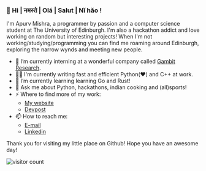### 👋 Hi | नमस्ते | Olá | Salut | Nǐ hǎo !

I'm Apurv Mishra, a programmer by passion and a computer science student at The University of Edinburgh. I'm also a hackathon addict and love working on random but interesting projects! When I'm not working/studying/programming you can find me roaming around Edinburgh, exploring the narrow wynds and meeting new people.

- 🔭 I’m currently interning at a wonderful company called [Gambit Research](https://gambitresearch.com).
- 👨‍💻  I'm currently writing fast and efficient Python(❤️) and C++ at work.
- 🌱 I’m currently learning learning Go and Rust!
- 💬 Ask me about Python, hackathons, indian cooking and (all)sports!
- ⚡ Where to find more of my work:
  - [My website](https://apurvmishra.xyz)
  - [Devpost](https://devpost.com/apurvmishra99)
- 📫 How to reach me:
  - [E-mail](mailto:me@apurvmishra.xyz)
  - [Linkedin](https://linkedin.com/in/apurv-mishra)
  
Thank you for visiting my little place on Github! Hope you have an awesome day!

![visitor count](https://arijitgupta42-visitor-badge.glitch.me/badge?page_id=apurvmishra99/apurvmishra99)
<!--**apurvmishra99/apurvmishra99** is a ✨ _special_ ✨ repository because its `README.md` (this file) appears on your GitHub profile.

Here are some ideas to get you started:

- 🔭 I’m currently working on ...
- 🌱 I’m currently learning ...
- 👯 I’m looking to collaborate on ...
- 🤔 I’m looking for help with ...
- 💬 Ask me about ...
- 📫 How to reach me: ...
- 😄 Pronouns: ...
- ⚡ Fun fact: ...
-->
